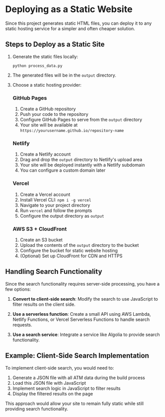 # Deploying as a Static Website

Since this project generates static HTML files, you can deploy it to any static hosting service for a simpler and often cheaper solution.

## Steps to Deploy as a Static Site

1. Generate the static files locally:
   ```
   python process_data.py
   ```

2. The generated files will be in the `output` directory.

3. Choose a static hosting provider:

   ### GitHub Pages
   
   1. Create a GitHub repository
   2. Push your code to the repository
   3. Configure GitHub Pages to serve from the `output` directory
   4. Your site will be available at `https://yourusername.github.io/repository-name`

   ### Netlify
   
   1. Create a Netlify account
   2. Drag and drop the `output` directory to Netlify's upload area
   3. Your site will be deployed instantly with a Netlify subdomain
   4. You can configure a custom domain later

   ### Vercel
   
   1. Create a Vercel account
   2. Install Vercel CLI: `npm i -g vercel`
   3. Navigate to your project directory
   4. Run `vercel` and follow the prompts
   5. Configure the output directory as `output`

   ### AWS S3 + CloudFront
   
   1. Create an S3 bucket
   2. Upload the contents of the `output` directory to the bucket
   3. Configure the bucket for static website hosting
   4. (Optional) Set up CloudFront for CDN and HTTPS

## Handling Search Functionality

Since the search functionality requires server-side processing, you have a few options:

1. **Convert to client-side search**: Modify the search to use JavaScript to filter results on the client side.

2. **Use a serverless function**: Create a small API using AWS Lambda, Netlify Functions, or Vercel Serverless Functions to handle search requests.

3. **Use a search service**: Integrate a service like Algolia to provide search functionality.

## Example: Client-Side Search Implementation

To implement client-side search, you would need to:

1. Generate a JSON file with all ATM data during the build process
2. Load this JSON file with JavaScript
3. Implement search logic in JavaScript to filter results
4. Display the filtered results on the page

This approach would allow your site to remain fully static while still providing search functionality. 